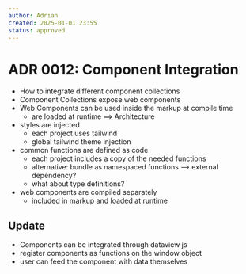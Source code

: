 ```yaml
---
author: Adrian
created: 2025-01-01 23:55
status: approved
---
```


# ADR 0012: Component Integration

- How to integrate different component collections
- Component Collections expose web components
- Web Components can be used inside the markup at compile time
  - are loaded at runtime
==> Architecture
- styles are injected
  - each project uses tailwind
  - global tailwind theme injection
- common functions are defined as code
  - each project includes a copy of the needed functions
  - alternative: bundle as namespaced functions --> external dependency?
  - what about type definitions?
- web components are compiled separately
  - included in markup and loaded at runtime


## Update

- Components can be integrated through dataview js
- register components as functions on the window object
- user can feed the component with data themselves
